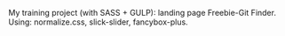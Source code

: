 My training project (with SASS + GULP): landing page Freebie-Git Finder.
Using: normalize.css,
    slick-slider,
    fancybox-plus.   